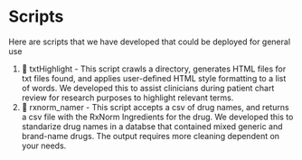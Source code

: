 # Scripts

Here are scripts that we have developed that could be deployed for general use

1. 🐍 txtHighlight - This script crawls a directory, generates HTML files for txt files found, and applies user-defined HTML style formatting to a list of words. We developed this to assist clinicians during patient chart review for research purposes to highlight relevant terms. 
2. 🐍 rxnorm_namer - This script accepts a csv of drug names, and returns a csv file with the RxNorm Ingredients for the drug. We developed this to standarize drug names in a databse that contained mixed generic and brand-name drugs. The output requires more cleaning dependent on your needs. 
